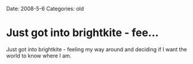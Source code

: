 Date: 2008-5-6
Categories: old

# Just got into brightkite - fee...

Just got into brightkite - feeling my way around and deciding if I want the world to know where I am.
